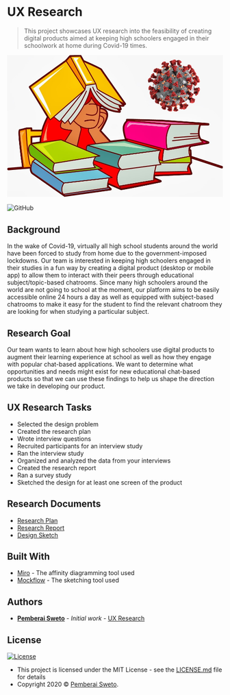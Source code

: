 # UX Research

> This project showcases UX research into the feasibility of creating digital products aimed at keeping high schoolers engaged in their schoolwork at home during Covid-19 times.

![](corona-vs-student.jpg)

![GitHub](https://img.shields.io/github/license/mashape/apistatus.svg)

## Background

In the wake of Covid-19, virtually all high school students around the world have been forced to study from home due to the government-imposed lockdowns. Our team is interested in keeping high schoolers engaged in their studies in a fun way by creating a digital product (desktop or mobile app) to allow them to interact with their peers through educational subject/topic-based chatrooms. Since many high schoolers around the world are not going to school at the moment, our platform aims to be easily accessible online 24 hours a day as well as equipped with subject-based chatrooms to make it easy for the student to find the relevant chatroom they are looking for when studying a particular subject.

## Research Goal

Our team wants to learn about how high schoolers use digital products to augment their learning experience at school as well as how they engage with popular chat-based applications. We want to determine what opportunities and needs might exist for new educational chat-based products so that we can use these findings to help us shape the direction we take in developing our product.

## UX Research Tasks
* Selected the design problem
* Created the research plan
* Wrote interview questions
* Recruited participants for an interview study
* Ran the interview study
* Organized and analyzed the data from your interviews
* Created the research report
* Ran a survey study
* Sketched the design for at least one screen of the product

## Research Documents

* [Research Plan](Research-plan.pdf)
* [Research Report](Research-report.pdf)
* [Design Sketch](Design-sketch.pdf)

## Built With

* [Miro](https://miro.com/) - The affinity diagramming tool used
* [Mockflow](https://mockflow.com/) - The sketching tool used

## Authors

* **[Pemberai Sweto](https://github.com/thepembeweb)** - *Initial work* - [UX Research](https://github.com/thepembeweb/ux-research)

## License

[![License](http://img.shields.io/:license-mit-green.svg?style=flat-square)](http://badges.mit-license.org)

- This project is licensed under the MIT License - see the [LICENSE.md](LICENSE.md) file for details
- Copyright 2020 © [Pemberai Sweto](https://github.com/thepembeweb).


